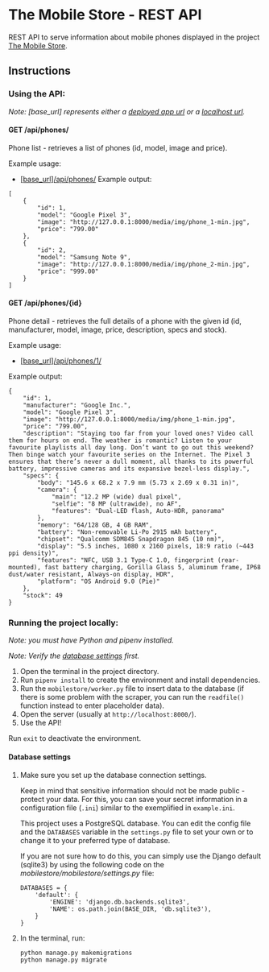 # The Mobile Store - REST API

REST API to serve information about mobile phones displayed in the project [The Mobile Store](https://github.com/nick-rudenko/the-mobile-store).

## Instructions

### Using the API:
*Note: [base_url] represents either a [deployed app url](https://the-mobile-store.herokuapp.com/) or a [localhost url](http://localhost:8000/).*

#### GET /api/phones/ 
Phone list - retrieves a list of phones (id, model, image and price).

Example usage:
* [[base_url]/api/phones/](https://the-mobile-store.herokuapp.com/api/phones)
Example output:

```
[
    {
        "id": 1,
        "model": "Google Pixel 3",
        "image": "http://127.0.0.1:8000/media/img/phone_1-min.jpg",
        "price": "799.00"
    },
    {
        "id": 2,
        "model": "Samsung Note 9",
        "image": "http://127.0.0.1:8000/media/img/phone_2-min.jpg",
        "price": "999.00"
    }
]
```

#### GET /api/phones/{id}

Phone detail - retrieves the full details of a phone with the given id (id, manufacturer, model, image, price, description, specs and stock).

Example usage:
* [[base_url]/api/phones/1/](https://the-mobile-store.herokuapp.com/api/phones/1/)

Example output:

```
{
    "id": 1,
    "manufacturer": "Google Inc.",
    "model": "Google Pixel 3",
    "image": "http://127.0.0.1:8000/media/img/phone_1-min.jpg",
    "price": "799.00",
    "description": "Staying too far from your loved ones? Video call them for hours on end. The weather is romantic? Listen to your favourite playlists all day long. Don’t want to go out this weekend? Then binge watch your favourite series on the Internet. The Pixel 3 ensures that there’s never a dull moment, all thanks to its powerful battery, impressive cameras and its expansive bezel-less display.",
    "specs": {
        "body": "145.6 x 68.2 x 7.9 mm (5.73 x 2.69 x 0.31 in)",
        "camera": {
            "main": "12.2 MP (wide) dual pixel",
            "selfie": "8 MP (ultrawide), no AF",
            "features": "Dual-LED flash, Auto-HDR, panorama"
        },
        "memory": "64/128 GB, 4 GB RAM",
        "battery": "Non-removable Li-Po 2915 mAh battery",
        "chipset": "Qualcomm SDM845 Snapdragon 845 (10 nm)",
        "display": "5.5 inches, 1080 x 2160 pixels, 18:9 ratio (~443 ppi density)",
        "features": "NFC, USB 3.1 Type-C 1.0, fingerprint (rear-mounted), fast battery charging, Gorilla Glass 5, aluminum frame, IP68 dust/water resistant, Always-on display, HDR",
        "platform": "OS Android 9.0 (Pie)"
    },
    "stock": 49
}
```

### Running the project locally:

*Note: you must have Python and pipenv installed.*

*Note: Verify the [database settings](####databasesettings) first.*

1. Open the terminal in the project directory.
2. Run `pipenv install` to create the environment and install dependencies.
3. Run the `mobilestore/worker.py` file to insert data to the database (if there is some problem with the scraper, you can run the `readfile()` function instead to enter placeholder data).
4. Open the server (usually at `http://localhost:8000/`).
5. Use the API!

Run `exit` to deactivate the environment.

#### Database settings

1. Make sure you set up the database connection settings. 

    Keep in mind that sensitive information should not be made public - protect your data. For this, you can save your secret information in a configuration file (`.ini`) similar to the exemplified in `example.ini`.

    This project uses a PostgreSQL database. You can edit the config file and the `DATABASES` variable in the `settings.py` file to set your own or to change it to your preferred type of database. 

    If you are not sure how to do this, you can simply use the Django default (sqlite3) by using the following code on the *mobilestore/mobilestore/settings.py* file:

    ```
    DATABASES = {
        'default': {
            'ENGINE': 'django.db.backends.sqlite3',
            'NAME': os.path.join(BASE_DIR, 'db.sqlite3'),
        }
    }
    ```

2. In the terminal, run:
    ```
    python manage.py makemigrations
    python manage.py migrate 
    ```